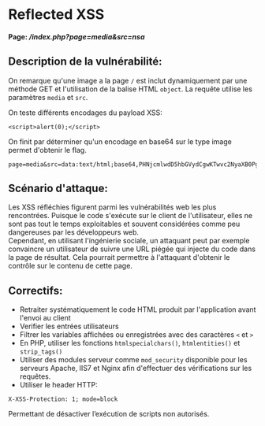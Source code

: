 # Reflected XSS

#### Page: _/index.php?page=media&src=nsa_



## Description de la vulnérabilité:
On remarque qu'une image a la page `/` est inclut dynamiquement par une méthode
GET et l'utilisation de la balise HTML `object`.
La requête utilise les paramètres `media` et `src`.

On teste différents encodages du payload XSS:
```
<script>alert(0);</script>
```
On finit par déterminer qu'un encodage en base64 sur le type image permet d'obtenir le flag.

```
page=media&src=data:text/html;base64,PHNjcmlwdD5hbGVydCgwKTwvc2NyaXB0Pg==
```

## Scénario d'attaque:
Les XSS réfléchies figurent parmi les vulnérabilités web les plus rencontrées.
Puisque le code s'exécute sur le client de l'utilisateur, elles ne sont
pas tout le temps exploitables et souvent considérées comme peu dangereuses par
les développeurs web.  
Cependant, en utilisant l'ingénierie sociale, un attaquant peut par exemple convaincre un utilisateur de suivre une URL piégée qui injecte du code dans la page de résultat.
Cela pourrait permettre à l'attaquant d'obtenir le contrôle sur le contenu de cette page.

## Correctifs:
- Retraiter systématiquement le code HTML produit par l'application avant l'envoi
au client
- Verifier les entrées utilisateurs
- Filtrer les variables affichées ou enregistrées avec des caractères `<` et `>`
- En PHP, utiliser les fonctions `htmlspecialchars()`​, `htmlentities()​` et `strip_tags()`
- Utiliser des modules serveur comme `mod_security` disponible pour les serveurs Apache, IIS7 et Nginx afin d'effectuer des vérifications sur les requêtes.
- Utiliser le header HTTP:
```
X-XSS-Protection: 1; mode=block
```
Permettant de désactiver l’exécution de scripts non autorisés.

